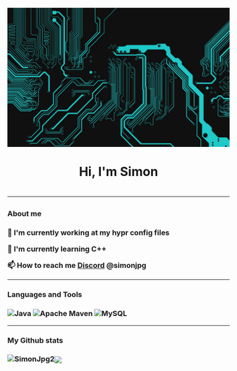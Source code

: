 <p><img align="center" src="https://github.com/SimonJpg2/SimonJpg2/blob/main/Banner.png" /></p>

<h1 align="center">Hi, I'm Simon<h1/>

***

<h3 align="left">About me<h3/>

🔭 I'm currently working at my hypr config files

🌱 I'm currently learning C++

📫 How to reach me [Discord](https://discord.com) @simonjpg

***

<h3 align="left">Languages and Tools<h3/>

![Java](https://img.shields.io/badge/java-%23ED8B00.svg?style=for-the-badge&logo=openjdk&logoColor=white)
![Apache Maven](https://img.shields.io/badge/Apache%20Maven-C71A36?style=for-the-badge&logo=Apache%20Maven&logoColor=white)
![MySQL](https://img.shields.io/badge/mysql-%2300f.svg?style=for-the-badge&logo=mysql&logoColor=white)

***

<h3 align="left">My Github stats<h3/>

<p><img align="left" src="https://github-readme-stats-sigma-five.vercel.app/api?username=SimonJpg2&show_icons=true&theme=dracula" alt="SimonJpg2" /><p/>
  
<a href=""> <img align="center" src="https://github-readme-stats-sigma-five.vercel.app/api/top-langs/?username=SimonJpg2&theme=react&line_height=40&hide=css"/> </a>
